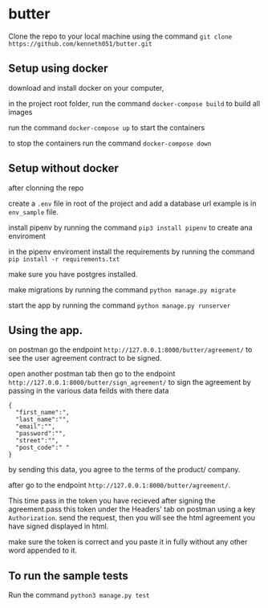 # butter
Clone the repo to your local machine using the command `git clone https://github.com/kenneth051/butter.git`

Setup using docker
-------------------
download and install docker on your computer,

in the project root folder, run the command `docker-compose build` to build all images

run the command  `docker-compose up` to start the containers

to stop the containers run the command `docker-compose down`

Setup without docker
---------------------
after clonning the repo

create a `.env` file in root of the project and add a database url example is in `env_sample` file.

install pipenv by running the command `pip3 install pipenv` to create ana enviroment

in the pipenv enviroment install the requirements by running the command `pip install -r requirements.txt`

make sure you have postgres installed.

make migrations by running the command `python manage.py migrate`

start the app by running the command `python manage.py runserver`

Using the app.
--------------
on postman go the endpoint  `http://127.0.0.1:8000/butter/agreement/` to see the user agreement contract to be signed.

open another postman tab then go to the endpoint `http://127.0.0.1:8000/butter/sign_agreement/` to sign the agreement by passing in the various data feilds with there data

    {
      "first_name":",
      "last_name":"",
      "email":"",
      "password":"",
      "street":"",
      "post_code":" "
    }
    
by sending this data, you agree to the terms of the product/ company.

after go to the endpoint `http://127.0.0.1:8000/butter/agreement/`.

This time pass in the token you have recieved after signing the agreement.pass this token under the Headers' tab on postman using a key `Authorization`.
send the request, then you will see the html agreement you have signed  displayed in html.

make sure the token is correct and you paste it in fully without any other word appended to it.

To run the sample tests
-----------------------
Run the command `python3 manage.py test`


